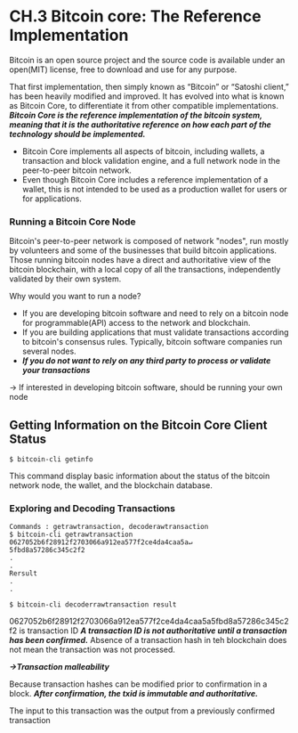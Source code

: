 # CH.3 Bitcoin core: The Reference Implementation

Bitcoin is an open source project and the source code is available under an open(MIT) license, free to download and use for any purpose.

That first implementation, then simply known as “Bitcoin” or “Satoshi client,” has been heavily modified and improved. It has evolved into what is known as Bitcoin Core, to differentiate it from other compatible implementations. ***Bitcoin Core is the reference implementation of the bitcoin system, meaning that it is the authoritative reference on how each part of the technology should be implemented.***

- Bitcoin Core implements all aspects of bitcoin, including wallets, a transaction and block validation engine, and a full network node in the peer-to-peer bitcoin network.
- Even though Bitcoin Core includes a reference implementation of a wallet, this is not intended to be used as a production wallet for users or for applications.

### Running a Bitcoin Core Node

Bitcoin's peer-to-peer network is composed of network "nodes", run mostly by volunteers and some of the businesses that build bitcoin applications. Those running bitcoin nodes have a direct and authoritative view of the bitcoin blockchain, with a local copy of all the transactions, independently validated by their own system.

Why would you want to run a node?

- If you are developing bitcoin software and need to rely on a bitcoin node for programmable(API) access to the network and blockchain.
- If you are building applications that must validate transactions according to bitcoin's consensus rules. Typically, bitcoin software companies run several nodes.
- ***If you do not want to rely on any third party to process or validate your transactions***

-> If interested in developing bitcoin software, should be running your own node



## Getting Information on the Bitcoin Core Client Status

```
$ bitcoin-cli getinfo
```

This command display basic information about the status of the bitcoin network node, the wallet, and the blockchain database.

### Exploring and Decoding Transactions

```
Commands : getrawtransaction, decoderawtransaction
$ bitcoin-cli getrawtransaction 0627052b6f28912f2703066a912ea577f2ce4da4caa5a↵
5fbd8a57286c345c2f2
.
.
Rersult
.
.

$ bitcoin-cli decoderrawtransaction result
```

0627052b6f28912f2703066a912ea577f2ce4da4caa5a5fbd8a57286c345c2f2 is transaction ID ***A transaction ID is not authoritative until a transaction has been confirmed.***  Absence of a transaction hash in teh blockchain does not mean the transaction was not processed.

***->Transaction malleability***

Because transaction hashes can be modified prior to confirmation in a block.  ***After confirmation, the txid is immutable and authoritative.***

The input to this transaction was the output from a previously confirmed transaction